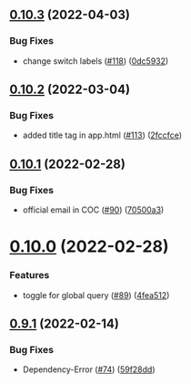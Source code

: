 ## [0.10.3](https://github.com/EddieHubCommunity/good-first-issue-finder/compare/v0.10.2...v0.10.3) (2022-04-03)


### Bug Fixes

* change switch labels ([#118](https://github.com/EddieHubCommunity/good-first-issue-finder/issues/118)) ([0dc5932](https://github.com/EddieHubCommunity/good-first-issue-finder/commit/0dc5932c0176821885830c1764c910982c9afd82))



## [0.10.2](https://github.com/EddieHubCommunity/good-first-issue-finder/compare/v0.10.1...v0.10.2) (2022-03-04)


### Bug Fixes

* added title tag in app.html ([#113](https://github.com/EddieHubCommunity/good-first-issue-finder/issues/113)) ([2fccfce](https://github.com/EddieHubCommunity/good-first-issue-finder/commit/2fccfce1f941cf42478ae404086c165f4c34e4d8))



## [0.10.1](https://github.com/EddieHubCommunity/good-first-issue-finder/compare/v0.10.0...v0.10.1) (2022-02-28)


### Bug Fixes

* official email in COC ([#90](https://github.com/EddieHubCommunity/good-first-issue-finder/issues/90)) ([70500a3](https://github.com/EddieHubCommunity/good-first-issue-finder/commit/70500a3d820b128378b0644d35b75cf1dc024376))



# [0.10.0](https://github.com/EddieHubCommunity/good-first-issue-finder/compare/v0.9.1...v0.10.0) (2022-02-28)


### Features

* toggle for global query ([#89](https://github.com/EddieHubCommunity/good-first-issue-finder/issues/89)) ([4fea512](https://github.com/EddieHubCommunity/good-first-issue-finder/commit/4fea5126ddb52cec486c588a20d976e7db4e1213))



## [0.9.1](https://github.com/EddieHubCommunity/good-first-issue-finder/compare/v0.9.0...v0.9.1) (2022-02-14)


### Bug Fixes

* Dependency-Error ([#74](https://github.com/EddieHubCommunity/good-first-issue-finder/issues/74)) ([59f28dd](https://github.com/EddieHubCommunity/good-first-issue-finder/commit/59f28ddf316125c57a66127eadae8077a5188936))



